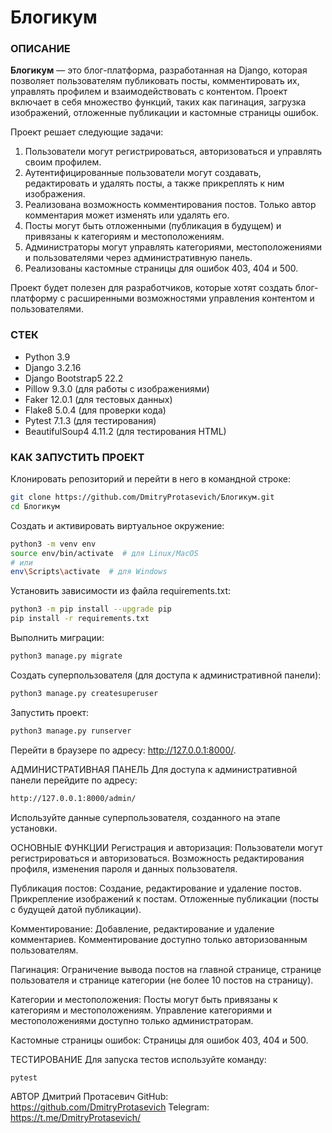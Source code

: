 # Блогикум

### ОПИСАНИЕ
**Блогикум** — это блог-платформа, разработанная на Django, которая позволяет пользователям публиковать посты, комментировать их, управлять профилем и взаимодействовать с контентом. Проект включает в себя множество функций, таких как пагинация, загрузка изображений, отложенные публикации и кастомные страницы ошибок.

Проект решает следующие задачи:
1. Пользователи могут регистрироваться, авторизоваться и управлять своим профилем.
2. Аутентифицированные пользователи могут создавать, редактировать и удалять посты, а также прикреплять к ним изображения.
3. Реализована возможность комментирования постов. Только автор комментария может изменять или удалять его.
4. Посты могут быть отложенными (публикация в будущем) и привязаны к категориям и местоположениям.
5. Администраторы могут управлять категориями, местоположениями и пользователями через административную панель.
6. Реализованы кастомные страницы для ошибок 403, 404 и 500.

Проект будет полезен для разработчиков, которые хотят создать блог-платформу с расширенными возможностями управления контентом и пользователями.

### СТЕК
- Python 3.9
- Django 3.2.16
- Django Bootstrap5 22.2
- Pillow 9.3.0 (для работы с изображениями)
- Faker 12.0.1 (для тестовых данных)
- Flake8 5.0.4 (для проверки кода)
- Pytest 7.1.3 (для тестирования)
- BeautifulSoup4 4.11.2 (для тестирования HTML)

### КАК ЗАПУСТИТЬ ПРОЕКТ

Клонировать репозиторий и перейти в него в командной строке:
```bash
git clone https://github.com/DmitryProtasevich/Блогикум.git
cd Блогикум
```
Создать и активировать виртуальное окружение:
```bash
python3 -m venv env
source env/bin/activate  # для Linux/MacOS
# или
env\Scripts\activate  # для Windows
```
Установить зависимости из файла requirements.txt:
```bash
python3 -m pip install --upgrade pip
pip install -r requirements.txt
```
Выполнить миграции:
```bash
python3 manage.py migrate
```
Создать суперпользователя (для доступа к административной панели):
```bash
python3 manage.py createsuperuser
```
Запустить проект:
```bash
python3 manage.py runserver
```
Перейти в браузере по адресу: http://127.0.0.1:8000/.

АДМИНИСТРАТИВНАЯ ПАНЕЛЬ
Для доступа к административной панели перейдите по адресу:
```bash
http://127.0.0.1:8000/admin/
```
Используйте данные суперпользователя, созданного на этапе установки.

ОСНОВНЫЕ ФУНКЦИИ
Регистрация и авторизация:
Пользователи могут регистрироваться и авторизоваться.
Возможность редактирования профиля, изменения пароля и данных пользователя.

Публикация постов:
Создание, редактирование и удаление постов.
Прикрепление изображений к постам.
Отложенные публикации (посты с будущей датой публикации).

Комментирование:
Добавление, редактирование и удаление комментариев.
Комментирование доступно только авторизованным пользователям.

Пагинация:
Ограничение вывода постов на главной странице, странице пользователя и странице категории (не более 10 постов на страницу).

Категории и местоположения:
Посты могут быть привязаны к категориям и местоположениям.
Управление категориями и местоположениями доступно только администраторам.

Кастомные страницы ошибок:
Страницы для ошибок 403, 404 и 500.

ТЕСТИРОВАНИЕ
Для запуска тестов используйте команду:
```bash
pytest
```
АВТОР
Дмитрий Протасевич
GitHub: https://github.com/DmitryProtasevich
Telegram: https://t.me/DmitryProtasevich/
